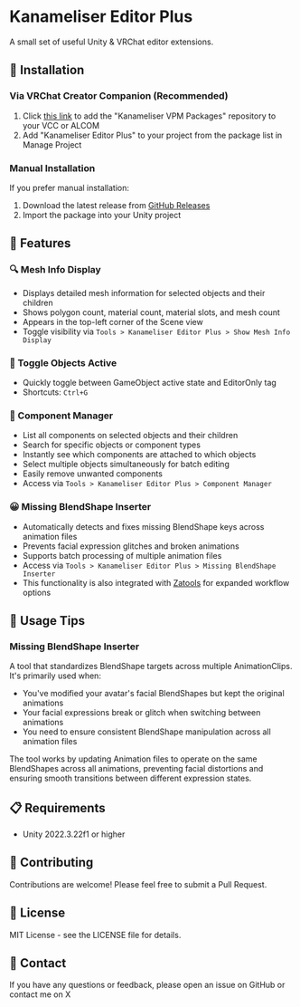 # Kanameliser Editor Plus

A small set of useful Unity & VRChat editor extensions.

## 🚩 Installation

### Via VRChat Creator Companion (Recommended)

1. Click [this link](vcc://vpm/addRepo?url=https%3A%2F%2Fkxn4t.github.io%2Fvpm-repos%2Findex.json) to add the "Kanameliser VPM Packages" repository to your VCC or ALCOM
2. Add "Kanameliser Editor Plus" to your project from the package list in Manage Project

### Manual Installation

If you prefer manual installation:

1. Download the latest release from [GitHub Releases](https://github.com/kxn4t/kanameliser-editor-plus/releases)
2. Import the package into your Unity project

## 📌 Features

### 🔍 Mesh Info Display

- Displays detailed mesh information for selected objects and their children
- Shows polygon count, material count, material slots, and mesh count
- Appears in the top-left corner of the Scene view
- Toggle visibility via `Tools > Kanameliser Editor Plus > Show Mesh Info Display`

### 🔄 Toggle Objects Active

- Quickly toggle between GameObject active state and EditorOnly tag
- Shortcuts: `Ctrl+G`

### 🧩 Component Manager

- List all components on selected objects and their children
- Search for specific objects or component types
- Instantly see which components are attached to which objects
- Select multiple objects simultaneously for batch editing
- Easily remove unwanted components
- Access via `Tools > Kanameliser Editor Plus > Component Manager`

### 😀 Missing BlendShape Inserter

- Automatically detects and fixes missing BlendShape keys across animation files
- Prevents facial expression glitches and broken animations
- Supports batch processing of multiple animation files
- Access via `Tools > Kanameliser Editor Plus > Missing BlendShape Inserter`
- This functionality is also integrated with [Zatools](https://zatools.kb10uy.dev/) for expanded workflow options

## 🔧 Usage Tips

### Missing BlendShape Inserter

A tool that standardizes BlendShape targets across multiple AnimationClips. It's primarily used when:

- You've modified your avatar's facial BlendShapes but kept the original animations
- Your facial expressions break or glitch when switching between animations
- You need to ensure consistent BlendShape manipulation across all animation files

The tool works by updating Animation files to operate on the same BlendShapes across all animations, preventing facial distortions and ensuring smooth transitions between different expression states.

## 📋 Requirements

- Unity 2022.3.22f1 or higher

## 🤝 Contributing

Contributions are welcome! Please feel free to submit a Pull Request.

## 📄 License

MIT License - see the LICENSE file for details.

## 👋 Contact

If you have any questions or feedback, please open an issue on GitHub or contact me on X
